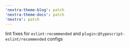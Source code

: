 ```yaml
---
'nextra-theme-blog': patch
'nextra-theme-docs': patch
'nextra': patch
---
```


lint fixes for `eslint:recommended` and `plugin:@typescript-eslint/recommended` configs
